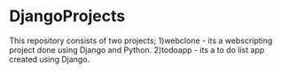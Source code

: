 # DjangoProjects
This repository consists of two projects;
1)webclone - its a webscripting project done using Django and Python. 
2)todoapp - its a to do list app created using Django.
